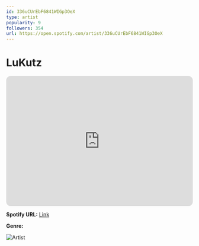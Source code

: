```yaml
---
id: 336uCUrEbF6841WIGp3OeX
type: artist
popularity: 9
followers: 354
url: https://open.spotify.com/artist/336uCUrEbF6841WIGp3OeX
---
```

# LuKutz

<iframe style="border-radius:12px" src="https://open.spotify.com/embed/artist/336uCUrEbF6841WIGp3OeX" width="100%" height="352" frameBorder="0" allowfullscreen="" allow="autoplay; clipboard-write; encrypted-media; fullscreen; picture-in-picture" loading="lazy"></iframe>

**Spotify URL:** [Link](https://open.spotify.com/artist/336uCUrEbF6841WIGp3OeX)

**Genre:** 

![Artist](https://i.scdn.co/image/ab6761610000e5eb81387035b3750a038c0b9763)
